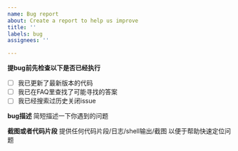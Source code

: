 ```yaml
---
name: Bug report
about: Create a report to help us improve
title: ''
labels: bug
assignees: ''

---
```


**提bug前先检查以下是否已经执行**
- [ ] 我已更新了最新版本的代码
- [ ] 我已在FAQ里查找了可能寻找的答案
- [ ] 我已经搜索过历史关闭issue

**bug描述**
简短描述一下你遇到的问题


**截图或者代码片段**
提供任何代码片段/日志/shell输出/截图 以便于帮助快速定位问题
